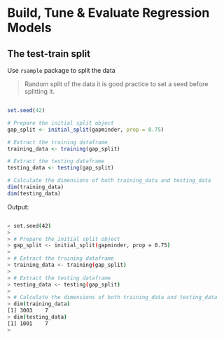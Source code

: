 # Build, Tune & Evaluate Regression Models

## The test-train split


Use `rsample` package to split the data

> Random split of the data it is good practice to set a seed before splitting it.

```r

set.seed(42)

# Prepare the initial split object
gap_split <- initial_split(gapminder, prop = 0.75)

# Extract the training dataframe
training_data <- training(gap_split)

# Extract the testing dataframe
testing_data <- testing(gap_split)

# Calculate the dimensions of both training_data and testing_data
dim(training_data)
dim(testing_data)

```

Output:

```bash

> set.seed(42)
> 
> # Prepare the initial split object
> gap_split <- initial_split(gapminder, prop = 0.75)
> 
> # Extract the training dataframe
> training_data <- training(gap_split)
> 
> # Extract the testing dataframe
> testing_data <- testing(gap_split)
> 
> # Calculate the dimensions of both training_data and testing_data
> dim(training_data)
[1] 3003    7
> dim(testing_data)
[1] 1001    7
> 

```

